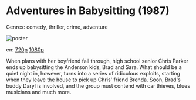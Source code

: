 # Adventures in Babysitting (1987)

Genres: comedy, thriller, crime, adventure

![poster](http://image.tmdb.org/t/p/w500/cYCpqHVoZvf5x4bO8EA68YBX1N.jpg)

en:
  [720p](magnet:?xt=urn:btih:08EBD5941EB87D66E05A2E09FB9B0A24485019A0&tr=udp://glotorrents.pw:6969/announce&tr=udp://tracker.opentrackr.org:1337/announce&tr=udp://torrent.gresille.org:80/announce&tr=udp://tracker.openbittorrent.com:80&tr=udp://tracker.coppersurfer.tk:6969&tr=udp://tracker.leechers-paradise.org:6969&tr=udp://p4p.arenabg.ch:1337&tr=udp://tracker.internetwarriors.net:1337)
  [1080p](magnet:?xt=urn:btih:64A07A257A35569492B067613021EF4ED027FB8A&tr=udp://glotorrents.pw:6969/announce&tr=udp://tracker.opentrackr.org:1337/announce&tr=udp://torrent.gresille.org:80/announce&tr=udp://tracker.openbittorrent.com:80&tr=udp://tracker.coppersurfer.tk:6969&tr=udp://tracker.leechers-paradise.org:6969&tr=udp://p4p.arenabg.ch:1337&tr=udp://tracker.internetwarriors.net:1337)
  


When plans with her boyfriend fall through, high school senior Chris Parker ends up babysitting the Anderson kids, Brad and Sara. What should be a quiet night in, however, turns into a series of ridiculous exploits, starting when they leave the house to pick up Chris' friend Brenda. Soon, Brad's buddy Daryl is involved, and the group must contend with car thieves, blues musicians and much more.